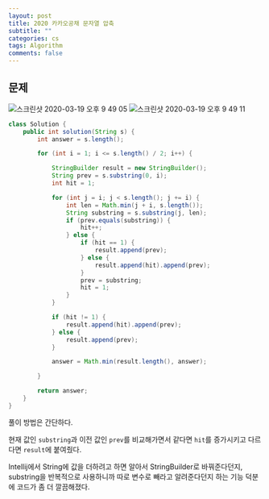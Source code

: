 ```yaml
---
layout: post
title: 2020 카카오공채 문자열 압축
subtitle: ""
categories: cs
tags: Algorithm
comments: false
---
```


## 문제

![스크린샷 2020-03-19 오후 9 49 05](https://user-images.githubusercontent.com/43809168/77069493-dea95a00-6a2b-11ea-8e8d-79a7db6e71fa.png)
![스크린샷 2020-03-19 오후 9 49 11](https://user-images.githubusercontent.com/43809168/77069495-dfda8700-6a2b-11ea-9e5d-1fe38f3408b7.png)

```java
class Solution {
    public int solution(String s) {
        int answer = s.length();

        for (int i = 1; i <= s.length() / 2; i++) {

            StringBuilder result = new StringBuilder();
            String prev = s.substring(0, i);
            int hit = 1;

            for (int j = i; j < s.length(); j += i) {
                int len = Math.min(j + i, s.length());
                String substring = s.substring(j, len);
                if (prev.equals(substring)) {
                    hit++;
                } else {
                    if (hit == 1) {
                        result.append(prev);
                    } else {
                        result.append(hit).append(prev);
                    }
                    prev = substring;
                    hit = 1;
                }
            }

            if (hit != 1) {
                result.append(hit).append(prev);
            } else {
                result.append(prev);
            }

            answer = Math.min(result.length(), answer);

        }

        return answer;
    }
}
```

풀이 방법은 간단하다.

현재 값인 `substring`과 이전 값인 `prev`를 비교해가면서 같다면 `hit`를 증가시키고 다르다면 `result`에 붙여줬다.

Intellij에서 String에 값을 더하려고 하면 알아서 StringBuilder로 바꿔준다던지, substring을 반복적으로 사용하니까 따로 변수로 빼라고 알려준다던지 하는 기능 덕분에 코드가 좀 더 깔끔해졌다.
